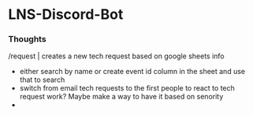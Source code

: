 # LNS-Discord-Bot

### Thoughts

/request | creates a new tech request based on google sheets info 
- either search by name or create event id column in the sheet and use that to search
- switch from email tech requests to the first people to react to tech request work? Maybe make a way to have it based on senority
-
